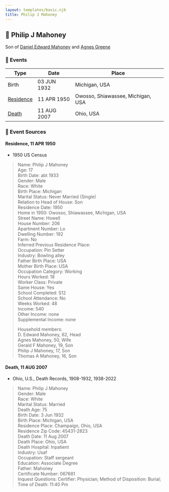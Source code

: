 ```yaml
---
layout: templates/basic.njk
title: Philip J Mahoney
---
```

## 🔵 Philip J Mahoney

Son of [Daniel Edward Mahoney](/people/2/24117676) and [Agnes Greene](/people/1/15565254)

### 📆 Events

Type | Date | Place
------ | ------ | ------
Birth | 03 JUN 1932 | Michigan, USA
[Residence](#event-event-0) | 11 APR 1950 | Owosso, Shiawassee, Michigan, USA
[Death](#event-event-4) | 11 AUG 2007 | Ohio, USA

### 📰 Event Sources

#### <a id="event-event-0"></a> Residence, 11 APR 1950
* 1950 US Census
>   
  > Name: Philip J Mahoney  
  > Age: 17  
  > Birth Date: abt 1933  
  > Gender: Male  
  > Race: White  
  > Birth Place: Michigan  
  > Marital Status: Never Married (Single)  
  > Relation to Head of House: Son  
  > Residence Date: 1950  
  > Home in 1950: Owosso, Shiawassee, Michigan, USA  
  > Street Name: Howell  
  > House Number: 206  
  > Apartment Number: Lo  
  > Dwelling Number: 192  
  > Farm: No  
  > Inferred Previous Residence Place:   
  > Occupation: Pin Setter  
  > Industry: Bowling alley  
  > Father Birth Place: USA  
  > Mother Birth Place: USA  
  > Occupation Category: Working  
  > Hours Worked: 18  
  > Worker Class: Private  
  > Same House: Yes  
  > School Completed: S12  
  > School Attendance: No  
  > Weeks Worked: 48  
  > Income: 540  
  > Other Income: none  
  > Supplemental Income: none  
  >   
  > Household members:  
  > D. Edward Mahoney, 62, Head  
  > Agnes Mahoney, 50, Wife  
  > Gerald F Mahoney, 19, Son  
  > Philip J Mahoney, 17, Son  
  > Thomas A Mahoney, 16, Son  
  >

#### <a id="event-event-4"></a> Death, 11 AUG 2007
* Ohio, U.S., Death Records, 1908-1932, 1938-2022
>   
  > Name: Philip J Mahoney  
  > Gender: Male  
  > Race: White  
  > Marital Status: Married  
  > Death Age: 75  
  > Birth Date: 3 Jun 1932  
  > Birth Place: Michigan, USA  
  > Residence Place: Champaign, Ohio, USA  
  > Residence Zip Code: 45431-2823  
  > Death Date: 11 Aug 2007  
  > Death Place: Ohio, USA  
  > Death Hospital: Inpatient  
  > Industry: Usaf  
  > Occupation: Staff sergeant  
  > Education: Associate Degree  
  > Father: Mahoney  
  > Certificate Number: 067681  
  > Inquest Questions: Certifier: Physician; Method of Disposition: Burial; Time of Death: 11:40 Pm  
  >
